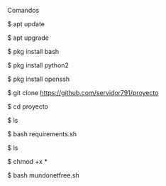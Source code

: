 Comandos

$ apt update

$ apt upgrade

$ pkg install bash

$ pkg install python2

$ pkg install openssh

$ git clone https://github.com/servidor791/proyecto

$ cd proyecto

$ ls

$ bash requirements.sh

$ ls

$ chmod +x *

$ bash mundonetfree.sh
